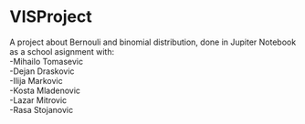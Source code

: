 # VISProject
A project about Bernouli and binomial distribution, done in Jupiter Notebook as a school asignment with:<br/>
  -Mihailo Tomasevic<br/>
  -Dejan Draskovic<br/>
  -Ilija Markovic<br/>
  -Kosta Mladenovic<br/>
  -Lazar Mitrovic<br/>
  -Rasa Stojanovic<br/>
